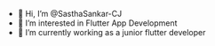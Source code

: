 - 👋 Hi, I’m @SasthaSankar-CJ
- 👀 I’m interested in Flutter App Development
- 🌱 I’m currently working as a junior flutter developer

<!---
SasthaSankar-CJ/SasthaSankar-CJ is a ✨ special ✨ repository because its `README.md` (this file) appears on your GitHub profile.
You can click the Preview link to take a look at your changes.
--->
